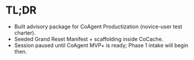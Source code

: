 # TL;DR
- Built advisory package for CoAgent Productization (novice-user test charter).
- Seeded Grand Reset Manifest + scaffolding inside CoCache.
- Session paused until CoAgent MVP+ is ready; Phase 1 intake will begin then.
